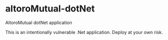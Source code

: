 # altoroMutual-dotNet

AltoroMutual dotNet application 

This is an intentionally vulnerable .Net application. Deploy at your own risk. 
